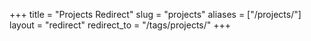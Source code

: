 +++
title = "Projects Redirect"
slug = "projects"
aliases = ["/projects/"]
layout = "redirect"
redirect_to = "/tags/projects/"
+++
